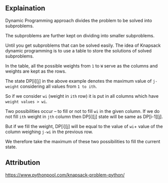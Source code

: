 ## Explaination

Dynamic Programming approach divides the problem to be solved into subproblems.

The subproblems are further kept on dividing into smaller subproblems.

Until you get subproblems that can be solved easily.
The idea of Knapsack dynamic programming is to use a table to store the solutions of solved subproblems.

In the table, all the possible weights from `1` to `W` serve as the columns and weights are kept as the rows.

The state DP[i][j] in the above example denotes the maximum value of `j-weight` considering all values from `1 to ith`.

So if we consider `wi` (weight in `ith` row) it is put in all columns which have `weight values > wi`.

Two possibilities occur – to fill or not to fill `wi` in the given column. If we do not fill `ith` weight in `jth` column then DP[i][j] state will be same as DP[i-1][j].

But if we fill the weight, DP[i][j] will be equal to the value of `wi`+ value of the column weighing `j-wi` in the previous row.

We therefore take the maximum of these two possibilities to fill the current state.

## Attribution

https://www.pythonpool.com/knapsack-problem-python/
